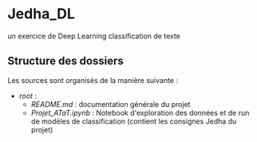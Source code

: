 # Jedha_DL
un exercice de Deep Learning classification de texte

## Structure des dossiers

Les sources sont organisés de la manière suivante :
 - *root* :
   - *README.md* : documentation générale du projet 
   - *Projet_ATaT.ipynb* : Notebook d'exploration des données et de run de modèles de classification (contient les consignes Jedha du projet)

